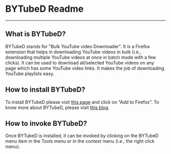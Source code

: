# BYTubeD Readme

-----------------------------------------------------

##  What is BYTubeD?

BYTubeD stands for "Bulk YouTube video Downloader". It is a Firefox extension that helps
in downloading YouTube videos in bulk (i.e., downloading multiple YouTube videos at once
in batch mode with a few clicks). It can be used to download all/selected YouTube videos
on any page which has some YouTube video links.  It makes the job of downloading YouTube
playlists easy.

##  How to install BYTubeD?

To install BYTubeD please visit  [this page](https://addons.mozilla.org/addon/bytubed/
"Add on page") and click on "Add to Firefox". To know more about BYTubeD, please visit 
[this blog](http://bytubed.blogspot.com/p/faq.html "BYTubeD Blog").

##  How to invoke BYTubeD?

Once BYTubeD is installed, it can be invoked by clicking on the BYTubeD menu item in the
Tools menu or in the context menu (i.e., the right click menu).
